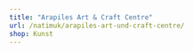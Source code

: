 ```yaml
---
title: "Arapiles Art & Craft Centre"
url: /natimuk/arapiles-art-und-craft-centre/
shop: Kunst
---
```

